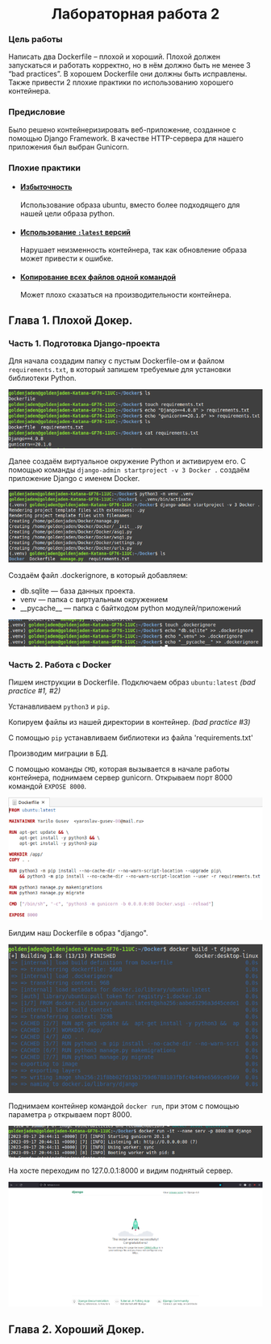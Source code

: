 <h1 align="center">Лабораторная работа 2</h1>

### Цель работы
Написать два Dockerfile – плохой и хороший. Плохой должен запускаться и работать корректно, но в нём должно быть не менее 3 “bad practices”.
В хорошем Dockerfile они должны быть исправлены. Также привести 2 плохие практики по использованию хорошего контейнера.

### Предисловие
Было решено контейнеризировать веб-приложение, созданное с помощью Django Framework.
В качестве HTTP-сервера для нашего приложения был выбран Gunicorn.

### Плохие практики
* #### [Избыточность](#12)

  Использование образа ubuntu, вместо более подходящего для нашей цели образа python.
* #### [Использование `:latest` версий](#12)

  Нарушает неизменность контейнера, так как обновление образа может привести к ошибке.
* #### [Копирование всех файлов одной командой](#3)

  Может плохо сказаться на производительности контейнера. 

## Глава 1. Плохой Докер.

### Часть 1. Подготовка Django-проекта
Для начала создадим папку с пустым Dockerfile-ом и файлом         `requirements.txt`, в который запишем требуемые для установки библиотеки Python.

![Создание файла requirements.txt](./images/requirements.png)

Далее создаём виртуальное окружение Python и активируем его. С помощью команды `django-admin startproject -v 3 Docker .` создаём приложение Django с именем Docker.

![Создание приложения Django](./images/make-django-project(2).png)

Создаём файл .dockerignore, в который добавляем:
* db.sqlite — база данных проекта. 
* venv — папка с виртуальным окружением
* \_\_pycache\_\_ — папка с байткодом python модулей/приложений


![Создание .dockerignore](./images/dockerignore(3).png)

### Часть 2. Работа с Docker
Пишем инструкции в Dockerfile.
<a name="12">Подключаем образ `ubuntu:latest`</a> *(bad practice #1, #2)*

Устанавливаем `python3` и `pip`.

<a name="3">Копируем файлы из нашей директории в контейнер.</a> *(bad practice #3)*

С помощью `pip` устанавливаем библиотеки из файла 'requirements.txt'

Производим миграции в БД.

С помощью команды `CMD`, которая вызывается в начале работы контейнера, поднимаем сервер gunicorn.
Открываем порт 8000 командой `EXPOSE 8000`.

![Заполнение Dockerfile](./images/Dockerfile(4).png)

Билдим наш Dockerfile в образ "django".

![Build Dockerfile](./images/docker-build(5).png)

Поднимаем контейнер командой `docker run`, при этом с помощью параметра `p` открываем порт 8000.

![Run Dockerfile](./images/docker-run(7).png)

На хосте переходим по 127.0.0.1:8000 и видим поднятый сервер.


![Результат](./images/django-successful(10).png)


## Глава 2. Хороший Докер.



